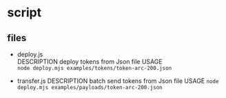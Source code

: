 # script

## files

- deploy.js   
DESCRIPTION
deploy tokens from Json file 
USAGE  
`node deploy.mjs examples/tokens/token-arc-200.json`

- transfer.js 
DESCRIPTION 
batch send tokens from Json file 
USAGE
`node deploy.mjs examples/payloads/token-arc-200.json`

